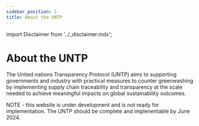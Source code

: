 ```yaml
---
sidebar_position: 1
title: About the UNTP
---
```


import Disclaimer from '../\_disclaimer.mdx';

<Disclaimer />

# About the UNTP

The United nations Transparency Protocol (UNTP) aims to supporting governments and industry with practical measures to counter greenwashing by implementing supply chain traceability and transparency at the scale needed to achieve meaningful impacts on global sustainability outcomes.

NOTE - this website is under development and is not ready for implementation. The UNTP should be complete and implenentable by June 2024.
